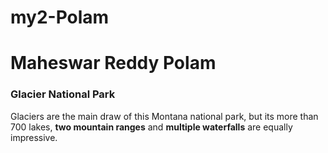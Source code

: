 # my2-Polam

# Maheswar Reddy Polam

### Glacier National Park

Glaciers are the main draw of this Montana national park, but its more than 700 lakes, **two mountain ranges** and **multiple waterfalls** are equally impressive.
